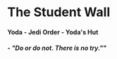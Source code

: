 # The Student Wall

<!-- Format:
#### <name> - <role> - <where_from>
##### - <place a message on the wall here> -->

#### Yoda - Jedi Order - Yoda's Hut
##### - "Do or do not. There is no try.""
